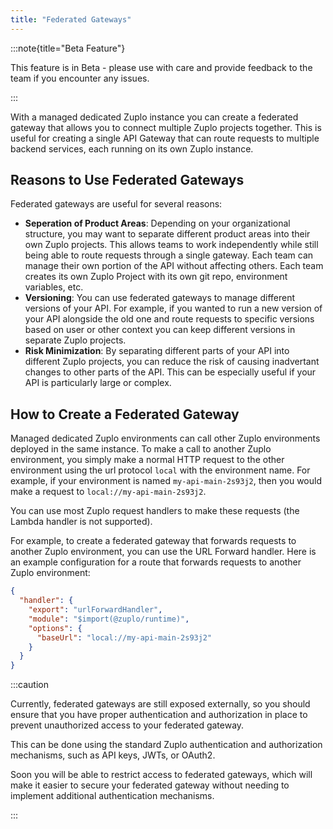 ```yaml
---
title: "Federated Gateways"
---
```


:::note{title="Beta Feature"}

This feature is in Beta - please use with care and provide feedback to the team
if you encounter any issues.

:::

With a managed dedicated Zuplo instance you can create a federated gateway that
allows you to connect multiple Zuplo projects together. This is useful for
creating a single API Gateway that can route requests to multiple backend
services, each running on its own Zuplo instance.

## Reasons to Use Federated Gateways

Federated gateways are useful for several reasons:

- **Seperation of Product Areas**: Depending on your organizational structure,
  you may want to separate different product areas into their own Zuplo
  projects. This allows teams to work independently while still being able to
  route requests through a single gateway. Each team can manage their own
  portion of the API without affecting others. Each team creates its own Zuplo
  Project with its own git repo, environment variables, etc.
- **Versioning**: You can use federated gateways to manage different versions of
  your API. For example, if you wanted to run a new version of your API
  alongside the old one and route requests to specific versions based on user or
  other context you can keep different versions in separate Zuplo projects.
- **Risk Minimization**: By separating different parts of your API into
  different Zuplo projects, you can reduce the risk of causing inadvertant
  changes to other parts of the API. This can be especially useful if your API
  is particularly large or complex.

## How to Create a Federated Gateway

Managed dedicated Zuplo environments can call other Zuplo environments deployed
in the same instance. To make a call to another Zuplo environment, you simply
make a normal HTTP request to the other environment using the url protocol
`local` with the environment name. For example, if your environment is named
`my-api-main-2s93j2`, then you would make a request to
`local://my-api-main-2s93j2`.

You can use most Zuplo request handlers to make these requests (the Lambda
handler is not supported).

For example, to create a federated gateway that forwards requests to another
Zuplo environment, you can use the URL Forward handler. Here is an example
configuration for a route that forwards requests to another Zuplo environment:

```json
{
  "handler": {
    "export": "urlForwardHandler",
    "module": "$import(@zuplo/runtime)",
    "options": {
      "baseUrl": "local://my-api-main-2s93j2"
    }
  }
}
```

:::caution

Currently, federated gateways are still exposed externally, so you should ensure
that you have proper authentication and authorization in place to prevent
unauthorized access to your federated gateway.

This can be done using the standard Zuplo authentication and authorization
mechanisms, such as API keys, JWTs, or OAuth2.

Soon you will be able to restrict access to federated gateways, which will make
it easier to secure your federated gateway without needing to implement
additional authentication mechanisms.

:::
